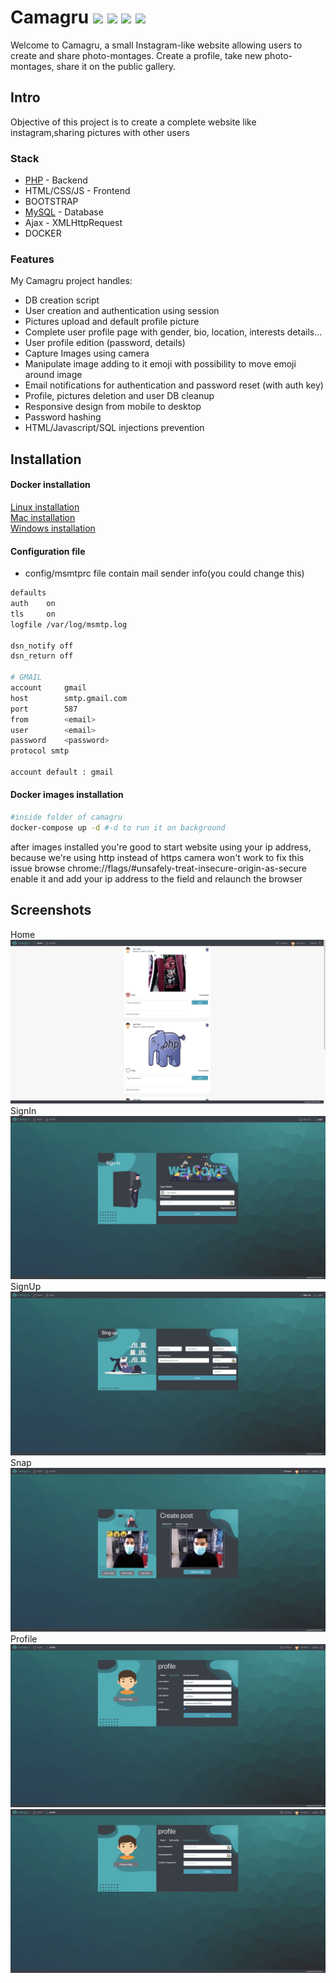 # Camagru <img src="https://img.shields.io/static/v1?label=&message=php&logo=php&color=gray"/> <img src="https://img.shields.io/static/v1?label=&message=html&logo=html5&color=gray"/> <img src="https://img.shields.io/static/v1?label=&message=css&logo=css3&color=gray"/> <img src="https://img.shields.io/static/v1?label=&message=javascript&logo=javascript&color=gray"/>

Welcome to Camagru, a small Instagram-like website allowing users to create and share photo-montages. Create a profile, take new photo-montages, share it on the public gallery.

## Intro

Objective of this project is to create a complete website like instagram,sharing pictures with other users

### Stack

-   [PHP](http://www.php.net/) - Backend
-   HTML/CSS/JS - Frontend
-   BOOTSTRAP
-   [MySQL](https://www.mysql.com/fr/) - Database
-   Ajax - XMLHttpRequest
-   DOCKER

### Features

My Camagru project handles:

-   DB creation script
-   User creation and authentication using session
-   Pictures upload and default profile picture
-   Complete user profile page with gender, bio, location, interests details...
-   User profile edition (password, details)
-   Capture Images using camera
-   Manipulate image adding to it emoji with possibility to move emoji around image
-   Email notifications for authentication and password reset (with auth key)
-   Profile, pictures deletion and user DB cleanup
-   Responsive design from mobile to desktop
-   Password hashing
-   HTML/Javascript/SQL injections prevention

## Installation

#### Docker installation
   [Linux installation](https://docs.docker.com/engine/install/ubuntu/)</br>
   [Mac installation](https://docs.docker.com/docker-for-mac/install/)</br>
   [Windows installation](https://docs.docker.com/docker-for-windows/install/)</br>
#### Configuration file

-   config/msmtprc file contain mail sender info(you could change this)

```bash
defaults
auth    on
tls     on
logfile /var/log/msmtp.log

dsn_notify off
dsn_return off

# GMAIL
account     gmail
host        smtp.gmail.com
port        587
from        <email>
user        <email>
password    <password>
protocol smtp

account default : gmail

```

#### Docker images installation

```bash
#inside folder of camagru
docker-compose up -d #-d to run it on background
```

after images installed you're good to start website using your ip address,
because we're using http instead of https camera won't work to fix this issue
browse chrome://flags/#unsafely-treat-insecure-origin-as-secure
enable it and add your ip address to the field and relaunch the browser

## Screenshots

Home</br>
![](screenShot/home.png)</br>
SignIn</br>
![](screenShot/singIn.png)</br>
SignUp</br>
![](screenShot/singUp.png)</br>
Snap</br>
![](screenShot/camera.png)</br>
Profile</br>
![](screenShot/profile1.png)</br>
![](screenShot/profile2.png)</br>
